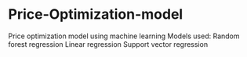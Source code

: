 # Price-Optimization-model
Price optimization model using machine learning
Models used:
Random forest regression
Linear regression
Support vector regression
